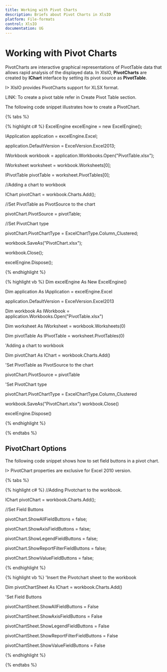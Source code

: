 ```yaml
---
title: Working with Pivot Charts
description: Briefs about Pivot Charts in XlsIO
platform: File-formats
control: XlsIO
documentation: UG
---
```


# Working with Pivot Charts

PivotCharts are interactive graphical representations of PivotTable data that allows rapid analysis of the displayed data. In XlsIO, **PivotCharts** are created by __IChart__ interface by setting its pivot source as __PivotTable__.

I> XlsIO provides PivotCharts support for XLSX format.

LINK: To create a pivot table refer in Create Pivot Table section. 

The following code snippet illustrates how to create a PivotChart.

{% tabs %}  

{% highlight c# %}
ExcelEngine excelEngine = new ExcelEngine();

IApplication application = excelEngine.Excel;

application.DefaultVersion = ExcelVersion.Excel2013;

IWorkbook workbook = application.Workbooks.Open("PivotTable.xlsx");

IWorksheet worksheet = workbook.Worksheets[0];

IPivotTable pivotTable = worksheet.PivotTables[0];


//Adding a chart to workbook

IChart pivotChart = workbook.Charts.Add();

//Set PivotTable as PivotSource to the chart

pivotChart.PivotSource = pivotTable;

//Set PivotChart type

pivotChart.PivotChartType = ExcelChartType.Column_Clustered;

workbook.SaveAs("PivotChart.xlsx");

workbook.Close();

excelEngine.Dispose();



{% endhighlight %}

{% highlight vb %}
Dim excelEngine As New ExcelEngine()

Dim application As IApplication = excelEngine.Excel

application.DefaultVersion = ExcelVersion.Excel2013

Dim workbook As IWorkbook = application.Workbooks.Open("PivotTable.xlsx")

Dim worksheet As IWorksheet = workbook.Worksheets(0)

Dim pivotTable As IPivotTable = worksheet.PivotTables(0)

'Adding a chart to workbook

Dim pivotChart As IChart = workbook.Charts.Add()

'Set PivotTable as PivotSource to the chart

pivotChart.PivotSource = pivotTable

'Set PivotChart type

pivotChart.PivotChartType = ExcelChartType.Column_Clustered


workbook.SaveAs("PivotChart.xlsx")
workbook.Close()

excelEngine.Dispose()



{% endhighlight %}

  {% endtabs %}  

## PivotChart Options

The following code snippet shows how to set field buttons in a pivot chart.

I> PivotChart properties are exclusive for Excel 2010 version.

{% tabs %}  

{% highlight c# %}
//Adding Pivotchart to the workbook.

IChart pivotChart = workbook.Charts.Add();

//Set Field Buttons

pivotChart.ShowAllFieldButtons = false;

pivotChart.ShowAxisFieldButtons = false;

pivotChart.ShowLegendFieldButtons = false;

pivotChart.ShowReportFilterFieldButtons = false;

pivotChart.ShowValueFieldButtons = false;   



{% endhighlight %}

{% highlight vb %}
'Insert the Pivotchart sheet to the workbook

Dim pivotChartSheet As IChart = workbook.Charts.Add()

'Set Field Buttons

pivotChartSheet.ShowAllFieldButtons = False

pivotChartSheet.ShowAxisFieldButtons = False

pivotChartSheet.ShowLegendFieldButtons = False

pivotChartSheet.ShowReportFilterFieldButtons = False

pivotChartSheet.ShowValueFieldButtons = False



{% endhighlight %}

  {% endtabs %}  

# 

